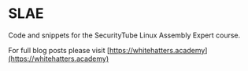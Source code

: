 # SLAE
Code and snippets for the SecurityTube Linux Assembly Expert course.

For full blog posts please visit [https://whitehatters.academy](https://whitehatters.academy)
